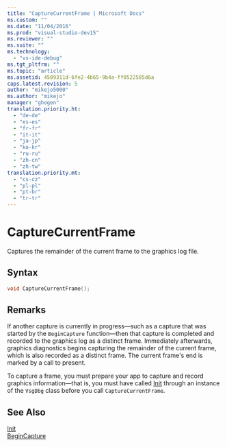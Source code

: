 ```yaml
---
title: "CaptureCurrentFrame | Microsoft Docs"
ms.custom: ""
ms.date: "11/04/2016"
ms.prod: "visual-studio-dev15"
ms.reviewer: ""
ms.suite: ""
ms.technology: 
  - "vs-ide-debug"
ms.tgt_pltfrm: ""
ms.topic: "article"
ms.assetid: 4509311d-6fe2-4b65-9b4a-ff0522585d6a
caps.latest.revision: 5
author: "mikejo5000"
ms.author: "mikejo"
manager: "ghogen"
translation.priority.ht: 
  - "de-de"
  - "es-es"
  - "fr-fr"
  - "it-it"
  - "ja-jp"
  - "ko-kr"
  - "ru-ru"
  - "zh-cn"
  - "zh-tw"
translation.priority.mt: 
  - "cs-cz"
  - "pl-pl"
  - "pt-br"
  - "tr-tr"
---
```

# CaptureCurrentFrame
Captures the remainder of the current frame to the graphics log file.  
  
## Syntax  
  
```cpp  
void CaptureCurrentFrame();  
```  
  
## Remarks  
 If another capture is currently in progress—such as a capture that was started by the `BeginCapture` function—then that capture is completed and recorded to the graphics log as a distinct frame. Immediately afterwards, graphics diagnostics begins capturing the remainder of the current frame, which is also recorded as a distinct frame. The current frame's end is marked by a call to present.  
  
 To capture a frame, you must prepare your app to capture and record graphics information—that is, you must have called [Init](../debugger/init.md) through an instance of the `VsgDbg` class before you call `CaptureCurrentFrame`.  
  
## See Also  
 [Init](../debugger/init.md)   
 [BeginCapture](../debugger/begincapture.md)